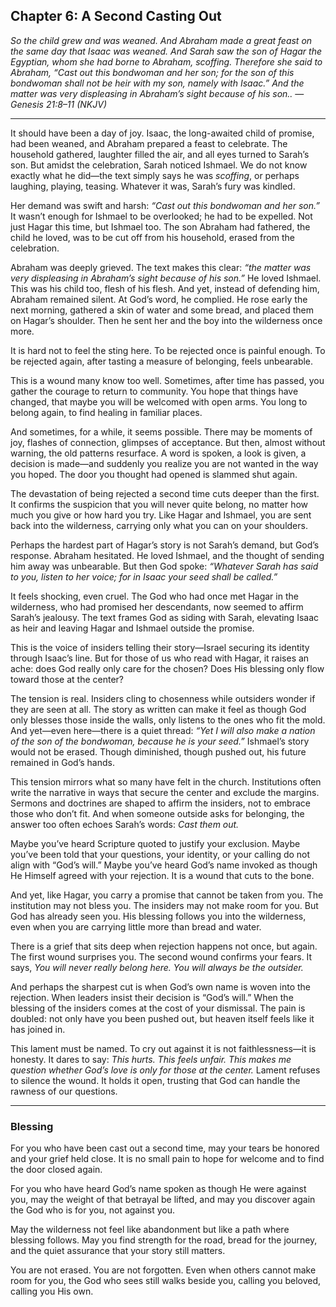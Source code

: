 ## Chapter 6: A Second Casting Out

*So the child grew and was weaned. And Abraham made a great feast on the same day that Isaac was weaned. And Sarah saw the son of Hagar the Egyptian, whom she had borne to Abraham, scoffing. Therefore she said to Abraham, “Cast out this bondwoman and her son; for the son of this bondwoman shall not be heir with my son, namely with Isaac.” And the matter was very displeasing in Abraham’s sight because of his son..*
— *Genesis 21:8–11 (NKJV)*

---

It should have been a day of joy. Isaac, the long-awaited child of promise, had been weaned, and Abraham prepared a feast to celebrate. The household gathered, laughter filled the air, and all eyes turned to Sarah’s son. But amidst the celebration, Sarah noticed Ishmael. We do not know exactly what he did—the text simply says he was *scoffing*, or perhaps laughing, playing, teasing. Whatever it was, Sarah’s fury was kindled.

Her demand was swift and harsh: *“Cast out this bondwoman and her son.”* It wasn’t enough for Ishmael to be overlooked; he had to be expelled. Not just Hagar this time, but Ishmael too. The son Abraham had fathered, the child he loved, was to be cut off from his household, erased from the celebration.

Abraham was deeply grieved. The text makes this clear: *“the matter was very displeasing in Abraham’s sight because of his son.”* He loved Ishmael. This was his child too, flesh of his flesh. And yet, instead of defending him, Abraham remained silent. At God’s word, he complied. He rose early the next morning, gathered a skin of water and some bread, and placed them on Hagar’s shoulder. Then he sent her and the boy into the wilderness once more.

It is hard not to feel the sting here. To be rejected once is painful enough. To be rejected again, after tasting a measure of belonging, feels unbearable.

This is a wound many know too well. Sometimes, after time has passed, you gather the courage to return to community. You hope that things have changed, that maybe you will be welcomed with open arms. You long to belong again, to find healing in familiar places.

And sometimes, for a while, it seems possible. There may be moments of joy, flashes of connection, glimpses of acceptance. But then, almost without warning, the old patterns resurface. A word is spoken, a look is given, a decision is made—and suddenly you realize you are not wanted in the way you hoped. The door you thought had opened is slammed shut again.

The devastation of being rejected a second time cuts deeper than the first. It confirms the suspicion that you will never quite belong, no matter how much you give or how hard you try. Like Hagar and Ishmael, you are sent back into the wilderness, carrying only what you can on your shoulders.

Perhaps the hardest part of Hagar’s story is not Sarah’s demand, but God’s response. Abraham hesitated. He loved Ishmael, and the thought of sending him away was unbearable. But then God spoke: *“Whatever Sarah has said to you, listen to her voice; for in Isaac your seed shall be called.”*

It feels shocking, even cruel. The God who had once met Hagar in the wilderness, who had promised her descendants, now seemed to affirm Sarah’s jealousy. The text frames God as siding with Sarah, elevating Isaac as heir and leaving Hagar and Ishmael outside the promise.

This is the voice of insiders telling their story—Israel securing its identity through Isaac’s line. But for those of us who read with Hagar, it raises an ache: does God really only care for the chosen? Does His blessing only flow toward those at the center?

The tension is real. Insiders cling to chosenness while outsiders wonder if they are seen at all. The story as written can make it feel as though God only blesses those inside the walls, only listens to the ones who fit the mold. And yet—even here—there is a quiet thread: *“Yet I will also make a nation of the son of the bondwoman, because he is your seed.”* Ishmael’s story would not be erased. Though diminished, though pushed out, his future remained in God’s hands.

This tension mirrors what so many have felt in the church. Institutions often write the narrative in ways that secure the center and exclude the margins. Sermons and doctrines are shaped to affirm the insiders, not to embrace those who don’t fit. And when someone outside asks for belonging, the answer too often echoes Sarah’s words: *Cast them out.*

Maybe you’ve heard Scripture quoted to justify your exclusion. Maybe you’ve been told that your questions, your identity, or your calling do not align with “God’s will.” Maybe you’ve heard God’s name invoked as though He Himself agreed with your rejection. It is a wound that cuts to the bone.

And yet, like Hagar, you carry a promise that cannot be taken from you. The institution may not bless you. The insiders may not make room for you. But God has already seen you. His blessing follows you into the wilderness, even when you are carrying little more than bread and water.

There is a grief that sits deep when rejection happens not once, but again. The first wound surprises you. The second wound confirms your fears. It says, *You will never really belong here. You will always be the outsider.*

And perhaps the sharpest cut is when God’s own name is woven into the rejection. When leaders insist their decision is “God’s will.” When the blessing of the insiders comes at the cost of your dismissal. The pain is doubled: not only have you been pushed out, but heaven itself feels like it has joined in.

This lament must be named. To cry out against it is not faithlessness—it is honesty. It dares to say: *This hurts. This feels unfair. This makes me question whether God’s love is only for those at the center.* Lament refuses to silence the wound. It holds it open, trusting that God can handle the rawness of our questions.

---

### **Blessing**

For you who have been cast out a second time,
may your tears be honored and your grief held close.
It is no small pain to hope for welcome
and to find the door closed again.

For you who have heard God’s name
spoken as though He were against you,
may the weight of that betrayal be lifted,
and may you discover again the God who is for you, not against you.

May the wilderness not feel like abandonment
but like a path where blessing follows.
May you find strength for the road,
bread for the journey,
and the quiet assurance that your story still matters.

You are not erased.
You are not forgotten.
Even when others cannot make room for you,
the God who sees still walks beside you,
calling you beloved,
calling you His own.
